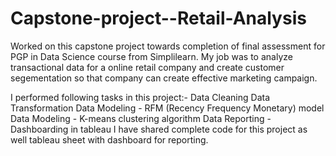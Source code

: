 # Capstone-project--Retail-Analysis

Worked on this capstone project towards completion of final assessment for PGP in Data Science course from Simplilearn.
 My job was to analyze transactional data for a online retail company and create customer segementation so that company can create 
effective marketing campaign.

 I performed following tasks in this project:-
Data Cleaning
Data Transformation
Data Modeling - RFM (Recency Frequency Monetary) model
Data Modeling - K-means clustering algorithm
Data Reporting - Dashboarding in tableau
I have shared complete code for this project as well tableau sheet with dashboard for reporting.
